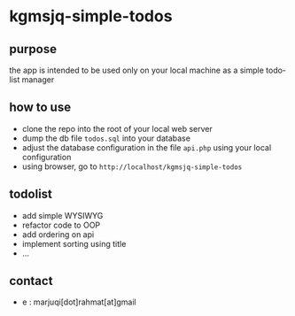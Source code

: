 # kgmsjq-simple-todos


## purpose

the app is intended to be used only on your local machine as a simple todo-list manager

## how to use

- clone the repo into the root of your local web server
- dump the db file `todos.sql` into your database
- adjust the database configuration in the file `api.php` using your local configuration
- using browser, go to `http://localhost/kgmsjq-simple-todos`

## todolist

- add simple WYSIWYG
- refactor code to OOP
- add ordering on api
- implement sorting using title
- ...

## contact

- e : marjuqi[dot]rahmat[at]gmail